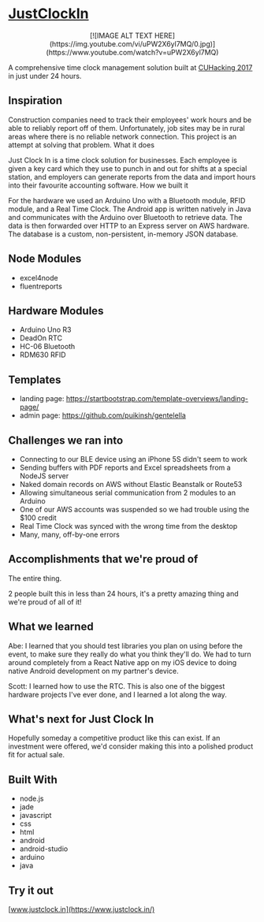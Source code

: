 # [JustClockIn](https://www.justclock.in/)

<div style="text-align: center;">
  [![IMAGE ALT TEXT HERE](https://img.youtube.com/vi/uPW2X6yl7MQ/0.jpg)](https://www.youtube.com/watch?v=uPW2X6yl7MQ)
</div>

A comprehensive time clock management solution built at [CUHacking 2017](https://cuhacking2017.devpost.com/) in just under 24 hours.

## Inspiration

Construction companies need to track their employees' work hours and be able to reliably report off of them. Unfortunately, job sites may be in rural areas where there is no reliable network connection. This project is an attempt at solving that problem.
What it does

Just Clock In is a time clock solution for businesses. Each employee is given a key card which they use to punch in and out for shifts at a special station, and employers can generate reports from the data and import hours into their favourite accounting software.
How we built it

For the hardware we used an Arduino Uno with a Bluetooth module, RFID module, and a Real Time Clock. The Android app is written natively in Java and communicates with the Arduino over Bluetooth to retrieve data. The data is then forwarded over HTTP to an Express server on AWS hardware. The database is a custom, non-persistent, in-memory JSON database.

## Node Modules

- excel4node
- fluentreports

## Hardware Modules

- Arduino Uno R3
- DeadOn RTC
- HC-06 Bluetooth
- RDM630 RFID

## Templates

- landing page: https://startbootstrap.com/template-overviews/landing-page/
- admin page: https://github.com/puikinsh/gentelella

## Challenges we ran into

- Connecting to our BLE device using an iPhone 5S didn't seem to work
- Sending buffers with PDF reports and Excel spreadsheets from a NodeJS server
- Naked domain records on AWS without Elastic Beanstalk or Route53
- Allowing simultaneous serial communication from 2 modules to an Arduino
- One of our AWS accounts was suspended so we had trouble using the $100 credit
- Real Time Clock was synced with the wrong time from the desktop
- Many, many, off-by-one errors

## Accomplishments that we're proud of

The entire thing.

2 people built this in less than 24 hours, it's a pretty amazing thing and we're proud of all of it!

## What we learned

Abe: I learned that you should test libraries you plan on using before the event, to make sure they really do what you think they'll do. We had to turn around completely from a React Native app on my iOS device to doing native Android development on my partner's device.

Scott: I learned how to use the RTC. This is also one of the biggest hardware projects I've ever done, and I learned a lot along the way.

## What's next for Just Clock In

Hopefully someday a competitive product like this can exist. If an investment were offered, we'd consider making this into a polished product fit for actual sale.

## Built With

- node.js
- jade
- javascript
- css
- html
- android
- android-studio
- arduino
- java

## Try it out

[www.justclock.in](https://www.justclock.in/)
